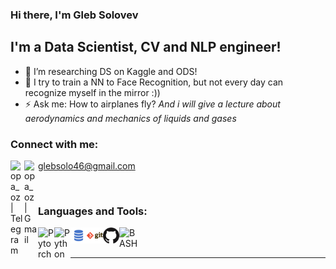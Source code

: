 ### Hi there, I'm Gleb Solovev

## I'm a Data Scientist, CV and NLP engineer!
- 🔭 I’m researching DS on Kaggle and ODS! 
- 👋 I try to train a NN to Face Recognition, but not every day can recognize myself in the mirror :))
- ⚡ Ask me: How to airplanes fly? *And i will give a lecture about aerodynamics and mechanics of liquids and gases*

### Connect with me:
[<img align="left" alt="opa_oz | Telegram" width="22px" src="https://static.cdnlogo.com/logos/t/23/telegram.png" />][Telergam]

[<img align="left" alt="opa_oz | Gmail" width="22px" src="https://cdn.iconscout.com/icon/free/png-256/free-gmail-2981844-2476484.png" />][gmail]
glebsolo46@gmail.com


<br />

### Languages and Tools:

<img align="left" alt="Pytorch" width="26px" src="https://upload.wikimedia.org/wikipedia/commons/thumb/1/10/PyTorch_logo_icon.svg/1200px-PyTorch_logo_icon.svg.png" />
<img align="left" alt="Python" width="26px" src="https://qph.cf2.quoracdn.net/main-qimg-28cadbd02699c25a88e5c78d73c7babc" />
<img align="left" alt="SQL" width="26px" src="https://raw.githubusercontent.com/github/explore/80688e429a7d4ef2fca1e82350fe8e3517d3494d/topics/sql/sql.png" />
<img align="left" alt="Git" width="26px" src="https://raw.githubusercontent.com/github/explore/80688e429a7d4ef2fca1e82350fe8e3517d3494d/topics/git/git.png" />
<img align="left" alt="GitHub" width="26px" src="https://raw.githubusercontent.com/github/explore/78df643247d429f6cc873026c0622819ad797942/topics/github/github.png" />
<img align="left" alt="BASH" width="30px" src="https://w7.pngwing.com/pngs/48/567/png-transparent-bash-shell-script-command-line-interface-z-shell-shell-rectangle-logo-commandline-interface.png" />


<br />
<br />

---

[Telergam]: https://t.me/FrankFree
[gmail]: mailto:glebsolo46@gmail.com
